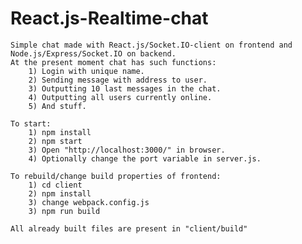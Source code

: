 # React.js-Realtime-chat
	Simple chat made with React.js/Socket.IO-client on frontend and Node.js/Express/Socket.IO on backend. 
	At the present moment chat has such functions:
		1) Login with unique name.
		2) Sending message with address to user.
		3) Outputting 10 last messages in the chat.
		4) Outputting all users currently online. 
		5) And stuff.
	
	To start:
		1) npm install
		2) npm start
		3) Open "http://localhost:3000/" in browser.
		4) Optionally change the port variable in server.js.

	To rebuild/change build properties of frontend:
		1) cd client
		2) npm install
		3) change webpack.config.js
		3) npm run build

	All already built files are present in "client/build"